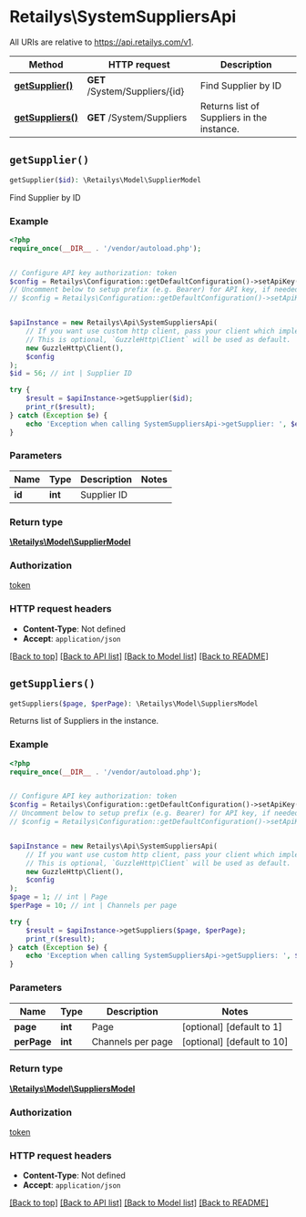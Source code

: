 # Retailys\SystemSuppliersApi

All URIs are relative to https://api.retailys.com/v1.

Method | HTTP request | Description
------------- | ------------- | -------------
[**getSupplier()**](SystemSuppliersApi.md#getSupplier) | **GET** /System/Suppliers/{id} | Find Supplier by ID
[**getSuppliers()**](SystemSuppliersApi.md#getSuppliers) | **GET** /System/Suppliers | Returns list of Suppliers in the instance.


## `getSupplier()`

```php
getSupplier($id): \Retailys\Model\SupplierModel
```

Find Supplier by ID

### Example

```php
<?php
require_once(__DIR__ . '/vendor/autoload.php');


// Configure API key authorization: token
$config = Retailys\Configuration::getDefaultConfiguration()->setApiKey('token', 'YOUR_API_KEY');
// Uncomment below to setup prefix (e.g. Bearer) for API key, if needed
// $config = Retailys\Configuration::getDefaultConfiguration()->setApiKeyPrefix('token', 'Bearer');


$apiInstance = new Retailys\Api\SystemSuppliersApi(
    // If you want use custom http client, pass your client which implements `GuzzleHttp\ClientInterface`.
    // This is optional, `GuzzleHttp\Client` will be used as default.
    new GuzzleHttp\Client(),
    $config
);
$id = 56; // int | Supplier ID

try {
    $result = $apiInstance->getSupplier($id);
    print_r($result);
} catch (Exception $e) {
    echo 'Exception when calling SystemSuppliersApi->getSupplier: ', $e->getMessage(), PHP_EOL;
}
```

### Parameters

Name | Type | Description  | Notes
------------- | ------------- | ------------- | -------------
 **id** | **int**| Supplier ID |

### Return type

[**\Retailys\Model\SupplierModel**](../Model/SupplierModel.md)

### Authorization

[token](../../README.md#token)

### HTTP request headers

- **Content-Type**: Not defined
- **Accept**: `application/json`

[[Back to top]](#) [[Back to API list]](../../README.md#endpoints)
[[Back to Model list]](../../README.md#models)
[[Back to README]](../../README.md)

## `getSuppliers()`

```php
getSuppliers($page, $perPage): \Retailys\Model\SuppliersModel
```

Returns list of Suppliers in the instance.

### Example

```php
<?php
require_once(__DIR__ . '/vendor/autoload.php');


// Configure API key authorization: token
$config = Retailys\Configuration::getDefaultConfiguration()->setApiKey('token', 'YOUR_API_KEY');
// Uncomment below to setup prefix (e.g. Bearer) for API key, if needed
// $config = Retailys\Configuration::getDefaultConfiguration()->setApiKeyPrefix('token', 'Bearer');


$apiInstance = new Retailys\Api\SystemSuppliersApi(
    // If you want use custom http client, pass your client which implements `GuzzleHttp\ClientInterface`.
    // This is optional, `GuzzleHttp\Client` will be used as default.
    new GuzzleHttp\Client(),
    $config
);
$page = 1; // int | Page
$perPage = 10; // int | Channels per page

try {
    $result = $apiInstance->getSuppliers($page, $perPage);
    print_r($result);
} catch (Exception $e) {
    echo 'Exception when calling SystemSuppliersApi->getSuppliers: ', $e->getMessage(), PHP_EOL;
}
```

### Parameters

Name | Type | Description  | Notes
------------- | ------------- | ------------- | -------------
 **page** | **int**| Page | [optional] [default to 1]
 **perPage** | **int**| Channels per page | [optional] [default to 10]

### Return type

[**\Retailys\Model\SuppliersModel**](../Model/SuppliersModel.md)

### Authorization

[token](../../README.md#token)

### HTTP request headers

- **Content-Type**: Not defined
- **Accept**: `application/json`

[[Back to top]](#) [[Back to API list]](../../README.md#endpoints)
[[Back to Model list]](../../README.md#models)
[[Back to README]](../../README.md)
